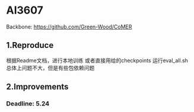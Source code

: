 # AI3607
Backbone: https://github.com/Green-Wood/CoMER

## 1.Reproduce
根据Readme文档，进行本地训练
或者直接用给的checkpoints
运行eval_all.sh
总体上问题不大，但是有些包依赖问题
## 2.Improvements



### Deadline: 5.24

